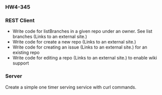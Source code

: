 ### HW4-345

### REST Client

* Write code for listBranches in a given repo under an owner. See list branches (Links to an external site.)
* Write code for create a new repo (Links to an external site.)
* Write code for creating an issue (Links to an external site.) for an existing repo
* Write code for editing a repo (Links to an external site.) to enable wiki support

### Server 

Create a simple one timer serving service with curl commands.


